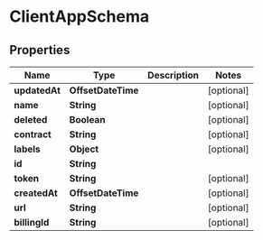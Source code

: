 

# ClientAppSchema


## Properties

| Name | Type | Description | Notes |
|------------ | ------------- | ------------- | -------------|
|**updatedAt** | **OffsetDateTime** |  |  [optional] |
|**name** | **String** |  |  [optional] |
|**deleted** | **Boolean** |  |  [optional] |
|**contract** | **String** |  |  [optional] |
|**labels** | **Object** |  |  [optional] |
|**id** | **String** |  |  |
|**token** | **String** |  |  [optional] |
|**createdAt** | **OffsetDateTime** |  |  [optional] |
|**url** | **String** |  |  [optional] |
|**billingId** | **String** |  |  [optional] |



